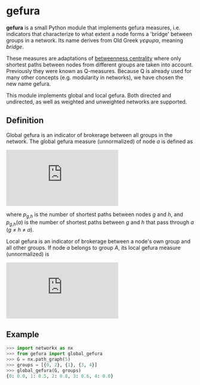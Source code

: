 gefura
======

**gefura** is a small Python module that implements gefura measures, i.e. indicators that characterize to what extent a node forms a 'bridge' between groups in a network. Its name derives from Old Greek *γεφυρα*, meaning *bridge*.

These measures are adaptations of [betweenness centrality](http://en.wikipedia.org/wiki/Betweenness_centrality) where only shortest paths between nodes from different groups are taken into account. Previously they were known as Q-measures. Because Q is already used for many other concepts (e.g. modularity in networks), we have chosen the new name gefura.

This module implements global and local gefura. Both directed and undirected, as well as weighted and unweighted networks are supported.


Definition
----------
Global gefura is an indicator of brokerage between all groups in the network. The global gefura measure (unnormalized) of node *a* is defined as

![\Gamma_G(a) = \sum_{\substack{g, h \in V\\group(g) \neq group(h)}} \frac{p_{g,h}(a)}{p_{g,h}}](http://latex.codecogs.com/gif.latex?%5Clarge%20%5CGamma_G%28a%29%20%3D%20%5Csum_%7B%5Csubstack%7Bg%2C%20h%20%5Cin%20V%5C%5Cgroup%28g%29%20%5Cneq%20group%28h%29%7D%7D%20%5Cfrac%7Bp_%7Bg%2Ch%7D%28a%29%7D%7Bp_%7Bg%2Ch%7D%7D)

where *p*<sub>*g*,*h*</sub> is the number of shortest paths between nodes *g* and *h*, and *p*<sub>*g*,*h*</sub>(*a*) is the number of shortest paths between *g* and *h* that pass through *a* (*g* ≠ *h* ≠ *a*).

Local gefura is an indicator of brokerage between a node's own group and all other groups. If node *a* belongs to group *A*, its local gefura measure (unnormalized) is

![\Gamma_L(a) = \sum_{\substack{g \in A \\ h \notin A}} \frac{p_{g,h}(a)}{p_{g,h}}](http://latex.codecogs.com/gif.latex?%5Clarge%20%5CGamma_L%28a%29%20%3D%20%5Csum_%7B%5Csubstack%7Bg%20%5Cin%20A%20%5C%5C%20h%20%5Cnotin%20A%7D%7D%20%5Cfrac%7Bp_%7Bg%2Ch%7D%28a%29%7D%7Bp_%7Bg%2Ch%7D%7D)




Example
-------

```python
>>> import networkx as nx
>>> from gefura import global_gefura
>>> G = nx.path_graph(5)
>>> groups = [{0, 2}, {1}, {3, 4}]
>>> global_gefura(G, groups)
{0: 0.0, 1: 0.5, 2: 0.8, 3: 0.6, 4: 0.0}
```
